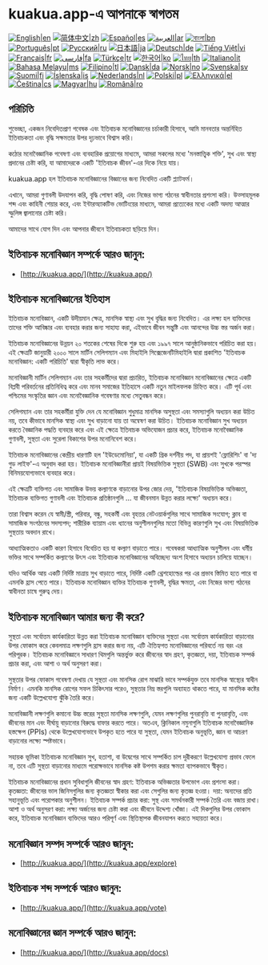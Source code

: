 # kuakua.app-এ আপনাকে স্বাগতম

[![English|en](https://img.shields.io/badge/lang-en-green.svg)](README.md)
[![简体中文|zh](https://img.shields.io/badge/lang-zh-red.svg)](README.zh.md)
[![Español|es](https://img.shields.io/badge/lang-es-yellow.svg)](README.es.md)
[![العربية|ar](https://img.shields.io/badge/lang-ar-lightgrey.svg)](README.ar.md)
[![বাংলা|bn](https://img.shields.io/badge/lang-bn-blue.svg)](README.bn.md)
[![Português|pt](https://img.shields.io/badge/lang-pt-brightgreen.svg)](README.pt.md)
[![Русский|ru](https://img.shields.io/badge/lang-ru-darkblue.svg)](README.ru.md)
[![日本語|ja](https://img.shields.io/badge/lang-ja-orange.svg)](README.ja.md)
[![Deutsch|de](https://img.shields.io/badge/lang-de-black.svg)](README.de.md)
[![Tiếng Việt|vi](https://img.shields.io/badge/lang-vi-darkgreen.svg)](README.vi.md)
[![Français|fr](https://img.shields.io/badge/lang-fr-blue.svg)](README.fr.md)
[![فارسی|fa](https://img.shields.io/badge/lang-fa-purple.svg)](README.fa.md)
[![Türkçe|tr](https://img.shields.io/badge/lang-tr-darkred.svg)](README.tr.md)
[![한국어|ko](https://img.shields.io/badge/lang-ko-cyan.svg)](README.ko.md)
[![ไทย|th](https://img.shields.io/badge/lang-th-gold.svg)](README.th.md)
[![Italiano|it](https://img.shields.io/badge/lang-it-darkorange.svg)](README.it.md)
[![Bahasa Melayu|ms](https://img.shields.io/badge/lang-ms-teal.svg)](README.ms.md)
[![Filipino|tl](https://img.shields.io/badge/lang-tl-pink.svg)](README.tl.md)
[![Dansk|da](https://img.shields.io/badge/lang-da-darkblue.svg)](README.da.md)
[![Norsk|no](https://img.shields.io/badge/lang-no-lightblue.svg)](README.no.md)
[![Svenska|sv](https://img.shields.io/badge/lang-sv-darkgreen.svg)](README.sv.md)
[![Suomi|fi](https://img.shields.io/badge/lang-fi-blue.svg)](README.fi.md)
[![Íslenska|is](https://img.shields.io/badge/lang-is-darkred.svg)](README.is.md)
[![Nederlands|nl](https://img.shields.io/badge/lang-nl-orange.svg)](README.nl.md)
[![Polski|pl](https://img.shields.io/badge/lang-pl-purple.svg)](README.pl.md)
[![Ελληνικά|el](https://img.shields.io/badge/lang-el-lightblue.svg)](README.el.md)
[![Čeština|cs](https://img.shields.io/badge/lang-cs-darkblue.svg)](README.cs.md)
[![Magyar|hu](https://img.shields.io/badge/lang-hu-red.svg)](README.hu.md)
[![Română|ro](https://img.shields.io/badge/lang-ro-green.svg)](README.ro.md)

## পরিচিতি

শুভেচ্ছা, একজন নিবেদিতপ্রাণ গবেষক এবং ইতিবাচক মনোবিজ্ঞানের চর্চাকারী হিসাবে, আমি মানবতার অন্তর্নিহিত ইতিবাচকতা এবং বৃদ্ধি সক্ষমতার উপর দৃঢ়ভাবে বিশ্বাস করি।

কঠোর মনোবৈজ্ঞানিক গবেষণা এবং ব্যবহারিক প্রয়োগের মাধ্যমে, আমরা সকলের মধ্যে 'মনস্তাত্ত্বিক শক্তি', সুখ এবং স্বাস্থ্য প্রদানের চেষ্টা করি, যা আমাদেরকে একটি 'ইতিবাচক জীবন'-এর দিকে নিয়ে যায়।

kuakua.app হল ইতিবাচক মনোবিজ্ঞানের বিজ্ঞানের জন্য নিবেদিত একটি প্ল্যাটফর্ম।

এখানে, আমরা গুণাবলী উদযাপন করি, বৃদ্ধি পোষণ করি, এবং নিজের ভাগ্য গঠনের স্বাধীনতার প্রশংসা করি। উত্সাহমূলক শব্দ এবং কাহিনী শেয়ার করে, এবং ইন্টারঅ্যাকটিভ ভোটিংয়ের মাধ্যমে, আমরা প্রত্যেকের মধ্যে একটি অদম্য আত্মার স্ফুলিঙ্গ জ্বালানোর চেষ্টা করি।

আমাদের সাথে যোগ দিন এবং আপনার জীবনে ইতিবাচকতা ছড়িয়ে দিন।

## ইতিবাচক মনোবিজ্ঞান সম্পর্কে আরও জানুন:

- [http://kuakua.app/](http://kuakua.app/)

## ইতিবাচক মনোবিজ্ঞানের ইতিহাস

ইতিবাচক মনোবিজ্ঞান, একটি উদীয়মান ক্ষেত্র, মানসিক স্বাস্থ্য এবং সুখ বৃদ্ধির জন্য নিবেদিত। এর লক্ষ্য হল ব্যক্তিদের তাদের শক্তি আবিষ্কার এবং ব্যবহার করার জন্য সাহায্য করা, এইভাবে জীবন সন্তুষ্টি এবং আনন্দের উচ্চ স্তর অর্জন করা।

ইতিবাচক মনোবিজ্ঞানের উন্নয়ন ২০ শতকের শেষের দিকে শুরু হয় এবং ১৯৯৭ সালে আনুষ্ঠানিকভাবে পরিচিত করা হয়। এই ক্ষেত্রটি জানুয়ারী ২০০০ সালে মার্টিন সেলিগম্যান এবং মিহাইলি সিক্সেজেনটিমিহাইলি দ্বারা প্রকাশিত 'ইতিবাচক মনোবিজ্ঞান: একটি পরিচিতি' দ্বারা স্বীকৃতি লাভ করে।

মনোবিজ্ঞানী মার্টিন সেলিগম্যান এবং তার সহকর্মীদের দ্বারা প্রচারিত, ইতিবাচক মনোবিজ্ঞান মনোবিজ্ঞানের ক্ষেত্রে একটি বিপ্লবী পরিবর্তনের প্রতিনিধিত্ব করে এবং মানব সমাজের ইতিহাসে একটি নতুন মাইলফলক চিহ্নিত করে। এটি পূর্ব এবং পশ্চিমের সংস্কৃতির জ্ঞান এবং মনোবৈজ্ঞানিক গবেষণার মধ্যে সেতুবন্ধন করে।

সেলিগম্যান এবং তার সহকর্মীরা যুক্তি দেন যে মনোবিজ্ঞান শুধুমাত্র মানসিক অসুস্থতা এবং সমস্যাগুলি অধ্যয়ন করা উচিত নয়, তবে কীভাবে মানসিক স্বাস্থ্য এবং সুখ বাড়ানো যায় তা অন্বেষণ করা উচিত। ইতিবাচক মনোবিজ্ঞান সুখ অধ্যয়ন করতে বৈজ্ঞানিক পদ্ধতি ব্যবহার করে এবং এই ক্ষেত্রে ইতিবাচক অভিযোজন প্রচার করে, ইতিবাচক মনোবৈজ্ঞানিক গুণাবলী, সুস্থতা এবং সুরেলা বিকাশের উপর মনোনিবেশ করে।

ইতিবাচক মনোবিজ্ঞানের কেন্দ্রীয় ধারণাটি হল 'ইউডেমোনিয়া', যা একটি গ্রিক দর্শনীয় পদ, যা প্রায়শই 'ফ্লোরিশিং' বা 'দ্য গুড লাইফ'-এ অনুবাদ করা হয়। ইতিবাচক মনোবিজ্ঞানীরা প্রায়ই বিষয়ভিত্তিক সুস্থতা (SWB) এবং সুখকে পরস্পর বিনিময়যোগ্যভাবে ব্যবহার করে।

এই ক্ষেত্রটি ব্যক্তিগত এবং সামাজিক উভয় কল্যাণকে বাড়ানোর উপর জোর দেয়, 'ইতিবাচক বিষয়ভিত্তিক অভিজ্ঞতা, ইতিবাচক ব্যক্তিগত গুণাবলী এবং ইতিবাচক প্রতিষ্ঠানগুলি ... যা জীবনমান উন্নত করার লক্ষ্যে' অধ্যয়ন করে।

তারা বিশ্বাস করেন যে স্বামী/স্ত্রী, পরিবার, বন্ধু, সহকর্মী এবং বৃহত্তর নেটওয়ার্কগুলির সাথে সামাজিক সংযোগ; ক্লাব বা সামাজিক সংগঠনের সদস্যপদ; শারীরিক ব্যায়াম এবং ধ্যানের অনুশীলনগুলির মতো বিভিন্ন কারণগুলি সুখ এবং বিষয়ভিত্তিক সুস্থতায় অবদান রাখে।

আধ্যাত্মিকতাও একটি কারণ হিসাবে বিবেচিত হয় যা কল্যাণ বাড়াতে পারে। গবেষকরা আধ্যাত্মিক অনুশীলন এবং ধর্মীয় ভক্তির সাথে সম্পর্কিত কল্যাণের উৎস এবং ইতিবাচক মনোবিজ্ঞানের অবিচ্ছেদ্য অংশ হিসাবে অধ্যয়ন চালিয়ে যাচ্ছেন।

যদিও আর্থিক আয় একটি নির্দিষ্ট মাত্রায় সুখ বাড়াতে পারে, নির্দিষ্ট একটি থ্রেশহোল্ডের পর এর প্রভাব স্তিমিত হতে পারে বা এমনকি হ্রাস পেতে পারে। ইতিবাচক মনোবিজ্ঞান ব্যক্তির ইতিবাচক গুণাবলী, বৃদ্ধির ক্ষমতা, এবং নিজের ভাগ্য গঠনের স্বাধীনতা চাষে গুরুত্ব দেয়।

## ইতিবাচক মনোবিজ্ঞান আমার জন্য কী করে?

সুস্থতা এবং সর্বোত্তম কার্যকারিতা উন্নত করা ইতিবাচক মনোবিজ্ঞান ব্যক্তিদের সুস্থতা এবং সর্বোত্তম কার্যকারিতা বাড়ানোর উপর ফোকাস করে কেবলমাত্র লক্ষণগুলি হ্রাস করার জন্য নয়, এটি ঐতিহ্যগত মনোবিজ্ঞানের পরিবর্তে নয় বরং এর পরিপূরক। ইতিবাচক মনোবিজ্ঞানে সাধারণ থিমগুলি অন্তর্ভুক্ত করে জীবনের স্বাদ গ্রহণ, কৃতজ্ঞতা, দয়া, ইতিবাচক সম্পর্ক প্রচার করা, এবং আশা ও অর্থ অনুসরণ করা।

সুস্থতার উপর ফোকাস গবেষণা দেখায় যে সুস্থতা এবং মানসিক রোগ মাঝারি ভাবে সম্পর্কযুক্ত তবে মানসিক স্বাস্থ্যের স্বাধীন নির্মাণ। এমনকি মানসিক রোগের সফল চিকিৎসার পরেও, সুস্থতার নিম্ন স্তরগুলি অব্যাহত থাকতে পারে, যা মানসিক কষ্টের জন্য একটি উল্লেখযোগ্য ঝুঁকি তৈরি করে।

মনোবিজ্ঞানী লক্ষণগুলি কমানো উচ্চ স্তরের সুস্থতা মানসিক লক্ষণগুলি, যেমন লক্ষণগুলির পুনরাবৃত্তি বা পুনরাবৃত্তি, এবং জীবনের মান এবং দীর্ঘায়ু বাড়ানোর বিরুদ্ধে বাফার করতে পারে। অতএব, ক্লিনিকাল নমুনাগুলি ইতিবাচক মনোবৈজ্ঞানিক হস্তক্ষেপ (PPIs) থেকে উল্লেখযোগ্যভাবে উপকৃত হতে পারে যা সুস্থতা, যেমন ইতিবাচক অনুভূতি, জ্ঞান বা আচরণ বাড়ানোর লক্ষ্যে স্পষ্টভাবে।

সহায়ক ভূমিকা ইতিবাচক মনোবিজ্ঞান সুখ, হতাশা, বা উদ্বেগের সাথে সম্পর্কিত চাপ দূরীকরণে উল্লেখযোগ্য প্রভাব ফেলে না, তবে এটি সুস্থতা বাড়ানোর মাধ্যমে পরোক্ষভাবে মানসিক কষ্ট উপশম করার ক্ষমতা ব্যাপকভাবে স্বীকৃত।

ইতিবাচক মনোবিজ্ঞানের প্রধান সুবিধাগুলি জীবনের স্বাদ গ্রহণ: ইতিবাচক অভিজ্ঞতার উপভোগ এবং প্রশংসা করা। কৃতজ্ঞতা: জীবনের ভাল জিনিসগুলির জন্য কৃতজ্ঞতা স্বীকার করা এবং সেগুলির জন্য কৃতজ্ঞ হওয়া। দয়া: অন্যদের প্রতি সহানুভূতি এবং পরোপকার অনুশীলন। ইতিবাচক সম্পর্ক প্রচার করা: সুস্থ এবং সমর্থনকারী সম্পর্ক তৈরি এবং বজায় রাখা। আশা ও অর্থ অনুসরণ করা: লক্ষ্য অর্জনের জন্য চেষ্টা করা এবং জীবনে উদ্দেশ্য খোঁজা। এই দিকগুলির উপর ফোকাস করে, ইতিবাচক মনোবিজ্ঞান ব্যক্তিদের আরও পরিপূর্ণ এবং স্থিতিস্থাপক জীবনযাপন করতে সহায়তা করে।

## মনোবিজ্ঞান সম্পদ সম্পর্কে আরও জানুন:

- [http://kuakua.app/](http://kuakua.app/explore)

## ইতিবাচক শব্দ সম্পর্কে আরও জানুন:

- [http://kuakua.app/](http://kuakua.app/vote)

## মনোবিজ্ঞানের জ্ঞান সম্পর্কে আরও জানুন:

- [http://kuakua.app/](http://kuakua.app/docs)
